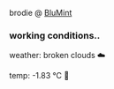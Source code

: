 brodie @ [BluMint](https://www.linkedin.com/company/blumint-io/)

<!--weather_start-->
### working conditions..

weather: broken clouds ☁️

temp: -1.83 °C 🧥

<!--weather_end-->
